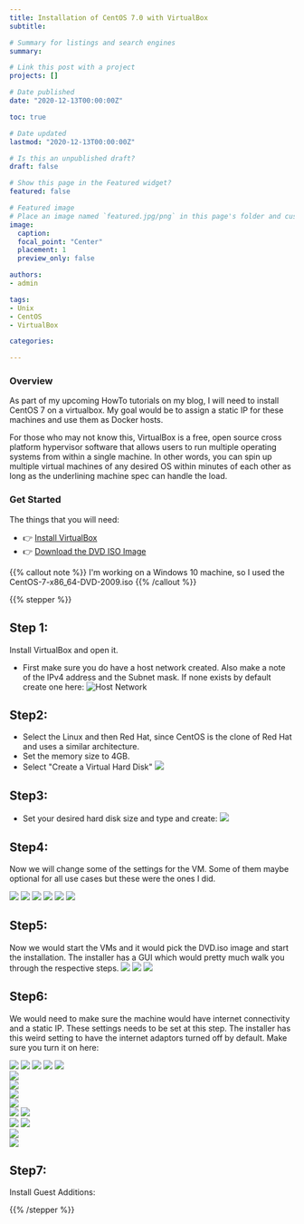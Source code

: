 ```yaml
---
title: Installation of CentOS 7.0 with VirtualBox
subtitle:

# Summary for listings and search engines
summary:

# Link this post with a project
projects: []

# Date published
date: "2020-12-13T00:00:00Z"

toc: true

# Date updated
lastmod: "2020-12-13T00:00:00Z"

# Is this an unpublished draft?
draft: false

# Show this page in the Featured widget?
featured: false

# Featured image
# Place an image named `featured.jpg/png` in this page's folder and customize its options here.
image:
  caption:
  focal_point: "Center"
  placement: 1
  preview_only: false

authors:
- admin

tags:
- Unix
- CentOS
- VirtualBox

categories:

---
```


<!--more-->

### Overview

As part of my upcoming HowTo tutorials on my blog, I will need to install CentOS 7 on a virtualbox. My goal would be to assign a static IP for these machines and use them as Docker hosts.

For those who may not know this, VirtualBox is a free, open source cross platform hypervisor software that allows users to run multiple operating systems from within a single machine. In other words, you can spin up multiple virtual machines of any desired OS within minutes of each other as long as the underlining machine spec can handle the load.

### Get Started

The things that you will need:

- 👉 [Install VirtualBox](https://www.virtualbox.org/wiki/Downloads/)
- 👉 [Download the DVD ISO Image](https://www.centos.org/download/)

{{% callout note %}}
I'm working on a Windows 10 machine, so I used the CentOS-7-x86_64-DVD-2009.iso
{{% /callout %}}

{{% stepper %}}
<div class="step">
  
  ## Step 1:
  Install VirtualBox and open it.
  - First make sure you do have a host network created. Also make a note of the IPv4 address and the Subnet mask. If none exists by default create one here:
  ![Host Network](/images/uploads/Centos-1.PNG)

</div>
<div class="step">

  ## Step2:
  - Select the Linux and then Red Hat, since CentOS is the clone of Red Hat and uses a similar architecture.
  - Set the memory size to 4GB.
  - Select "Create a Virtual Hard Disk"
    ![](/images/uploads/Centos-2.PNG)

</div>
<div class="step">
  
  ## Step3:
  - Set your desired hard disk size and type and create:
  ![](/images/uploads/Centos-3.PNG)

</div>
<div class="step">
  
  ## Step4:

  Now we will change some of the settings for the VM. Some of them maybe optional for all use cases but these were the ones I did.

  ![](/images/uploads/Centos-4.PNG)
  ![](/images/uploads/Centos-5.PNG)
  ![](/images/uploads/Centos-6.PNG)
  ![](/images/uploads/Centos-7.PNG)
  ![](/images/uploads/Centos-8.PNG)
  ![](/images/uploads/Centos-9.PNG) 
  
</div>
<div class="step">
  
  ## Step5:

  Now we would start the VMs and it would pick the DVD.iso image and start the installation. The installer has a GUI which would pretty much walk you through the respective steps.
    ![](/images/uploads/Centos-10.PNG)
    ![](/images/uploads/Centos-11.PNG)
    ![](/images/uploads/Centos-12.PNG)
  
</div>
<div class="step">
  
  ## Step6:

  We would need to make sure the machine would have internet connectivity and a static IP. These settings needs to be set at this step. The installer has this weird setting to have the internet adaptors turned off by default. Make sure you turn it on here:

  ![](/images/uploads/Centos-13.PNG)
  ![](/images/uploads/Centos-14.PNG)
  ![](/images/uploads/Centos-15.PNG)
  ![](/images/uploads/Centos-17.PNG)
  ![](/images/uploads/Centos-18.PNG)  
  ![](/images/uploads/Centos-19.PNG)  
  ![](/images/uploads/Centos-20.PNG)  
  ![](/images/uploads/Centos-21.PNG)  
  ![](/images/uploads/Centos-22.PNG)    
  ![](/images/uploads/Centos-23.PNG)
  ![](/images/uploads/Centos-24.PNG)  
  ![](/images/uploads/Centos-25.PNG)
  ![](/images/uploads/Centos-26.PNG)        
  ![](/images/uploads/Centos-27.PNG)  
  ![](/images/uploads/Centos-28.PNG) 
  
</div>
<div class="step">
  
  ## Step7:

  Install Guest Additions: 
  
</div>
{{% /stepper %}}
